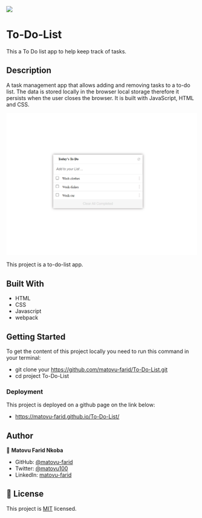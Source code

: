 ![](https://img.shields.io/badge/Microverse-blueviolet)

# To-Do-List

This a To Do list app to help keep track of tasks.

## Description
A task management app that allows adding and removing tasks to a to-do list. The data is stored locally in the browser local storage therefore it persists when the user closes the browser. It is built with JavaScript, HTML and CSS.

![screenshot](./to-do-screenshot.PNG)

This project is a to-do-list app.

## Built With

- HTML
- CSS
- Javascript
- webpack

## Getting Started
To get the content of this project locally you need to run this command in your terminal:
- git clone your https://github.com/matovu-farid/To-Do-List.git
- cd project To-Do-List

### Deployment
This project is deployed on a github page on the link below:
- https://matovu-farid.github.io/To-Do-List/
## Author

👤 **Matovu Farid Nkoba**

- GitHub: [@matovu-farid](https://github.com/matovu-farid)
- Twitter: [@matovu100](https://twitter.com/matovu100)
- LinkedIn: [matovu-farid](https://www.linkedin.com/in/matovu-farid-48b80257)

## 📝 License

This project is [MIT](./MIT.md) licensed.

